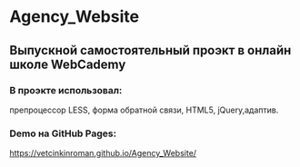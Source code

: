 # Agency_Website
## Выпускной самостоятельный проэкт в онлайн школе WebCademy
### В проэкте использовал:
 препроцессор LESS, форма обратной связи, HTML5, jQuery,адаптив.
### Demo на GitHub Pages:
 https://vetcinkinroman.github.io/Agency_Website/


